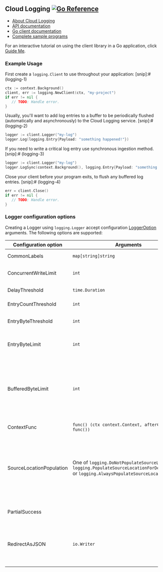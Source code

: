 ## Cloud Logging [![Go Reference](https://pkg.go.dev/badge/cloud.google.com/go/logging.svg)](https://pkg.go.dev/cloud.google.com/go/logging)

- [About Cloud Logging](https://cloud.google.com/logging/)
- [API documentation](https://cloud.google.com/logging/docs)
- [Go client documentation](https://pkg.go.dev/cloud.google.com/go/logging)
- [Complete sample programs](https://github.com/GoogleCloudPlatform/golang-samples/tree/main/logging)

For an interactive tutorial on using the client library in a Go application, click [Guide Me](https://console.cloud.google.com/?walkthrough_id=logging__logging-go).
### Example Usage

First create a `logging.Client` to use throughout your application:
[snip]:# (logging-1)

```go
ctx := context.Background()
client, err := logging.NewClient(ctx, "my-project")
if err != nil {
   // TODO: Handle error.
}
```

Usually, you'll want to add log entries to a buffer to be periodically flushed
(automatically and asynchronously) to the Cloud Logging service.
[snip]:# (logging-2)

```go
logger := client.Logger("my-log")
logger.Log(logging.Entry{Payload: "something happened!"})
```

If you need to write a critical log entry use synchronous ingestion method.
[snip]:# (logging-3)

```go
logger := client.Logger("my-log")
logger.LogSync(context.Background(), logging.Entry{Payload: "something happened!"})
```

Close your client before your program exits, to flush any buffered log entries.
[snip]:# (logging-4)

```go
err = client.Close()
if err != nil {
   // TODO: Handle error.
}
```

### Logger configuration options

Creating a Logger using `logging.Logger` accept configuration [LoggerOption](loggeroption.go#L25) arguments. The following options are supported:

| Configuration option | Arguments | Description |
| -------------------- | --------- | ----------- |
| CommonLabels | `map[string]string` | The set of labels that will be ingested for all log entries ingested by Logger. |
| ConcurrentWriteLimit | `int` | Number of parallel goroutine the Logger will use to ingest logs asynchronously. High number of routines may exhaust API quota. The default is 1. |
| DelayThreshold | `time.Duration` | Maximum time a log entry is buffered on client before being ingested. The default is 1 second. |
| EntryCountThreshold | `int` | Maximum number of log entries to be buffered on client before being ingested. The default is 1000. |
| EntryByteThreshold | `int` | Maximum size in bytes of log entries to be buffered on client before being ingested. The default is 8MiB. |
| EntryByteLimit | `int` | Maximum size in bytes of the single write call to ingest log entries. If EntryByteLimit is smaller than EntryByteThreshold, the latter has no effect. The default is zero, meaning there is no limit. |
| BufferedByteLimit | `int` | Maximum number of bytes that the Logger will keep in memory before returning ErrOverflow. This option limits the total memory consumption of the Logger (but note that each Logger has its own, separate limit). It is possible to reach BufferedByteLimit even if it is larger than EntryByteThreshold or EntryByteLimit, because calls triggered by the latter two options may be enqueued (and hence occupying memory) while new log entries are being added. |
| ContextFunc | `func() (ctx context.Context, afterCall func())` | Callback function to be called to obtain `context.Context` during async log ingestion. |
| SourceLocationPopulation | One of `logging.DoNotPopulateSourceLocation`, `logging.PopulateSourceLocationForDebugEntries` or `logging.AlwaysPopulateSourceLocation` | Controls auto-population of the logging.Entry.SourceLocation field when ingesting log entries. Allows to disable population of source location info, allowing it only for log entries at Debug severity or enable it for all log entries. Enabling it for all entries may result in degradation in performance. Use `logging_test.BenchmarkSourceLocationPopulation` to test performance with and without the option. The default is set to `logging.DoNotPopulateSourceLocation`. |
| PartialSuccess | | Make each write call to Logging service with [partialSuccess flag](https://cloud.google.com/logging/docs/reference/v2/rest/v2/entries/write#body.request_body.FIELDS.partial_success) set. The default is to make calls without setting the flag. |
| RedirectAsJSON | `io.Writer` | Converts log entries to Jsonified one line string according to the [structured logging format](https://cloud.google.com/logging/docs/structured-logging#special-payload-fields) and writes it to provided `io.Writer`. Users should use this option with `os.Stdout` and `os.Stderr` to leverage the out-of-process ingestion of logs using logging agents that are deployed in Cloud Logging environments. |
